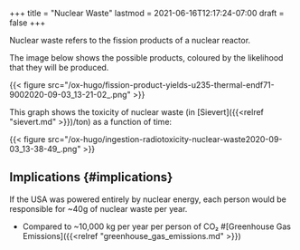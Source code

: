 +++
title = "Nuclear Waste"
lastmod = 2021-06-16T12:17:24-07:00
draft = false
+++

Nuclear waste refers to the fission products of a nuclear reactor.

The image below shows the possible products, coloured by the likelihood that they will be produced.

{{< figure src="/ox-hugo/fission-product-yields-u235-thermal-endf71-9002020-09-03_13-21-02_.png" >}}

This graph shows the toxicity of nuclear waste (in [Sievert]({{<relref "sievert.md" >}})/ton) as a function of time:

{{< figure src="/ox-hugo/ingestion-radiotoxicity-nuclear-waste2020-09-03_13-38-49_.png" >}}


## Implications {#implications}

If the USA was powered entirely by nuclear energy, each person would be responsible for ~40g of nuclear waste per year.

-   Compared to ~10,000 kg per year per person of CO₂ #[Greenhouse Gas Emissions]({{<relref "greenhouse_gas_emissions.md" >}})